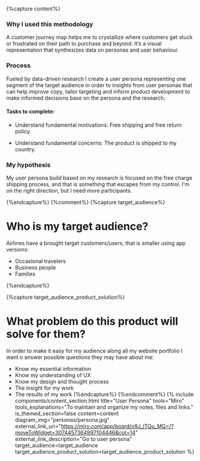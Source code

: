{%capture content%}
### Why I used this methodology
A customer journey map helps me to crystallize where customers get stuck or frustrated on their path to purchase and beyond. It’s a visual representation that synthesizes data on personas and user behaviour.

### Process
Fueled by data-driven research I create a user persona representing one segment of the target audience in order to insights from user personas that can help improve copy, tailor targeting and inform product development to make informed decisions base on the persona and the research.
#### Tasks to complete:
*  Understand fundamental motivations:
Free shipping and free return policy.

*  Understand fundamental concerns:
The product is shipped to my country.



### My hypothesis
My user persona build based on my research is focused on the free charge shipping process, and that is something that escapes from my control. I'm on the right direction, but I need more participants.

{%endcapture%}
{%comment%}
{%capture target_audience%}
# Who is my target audience?

Airlines have a brought target customers/users, that is smaller using app versions:

* Occasional travelers
* Business people
* Families

{%endcapture%}

{%capture target_audience_product_solution%}
# What problem do this product will solve for them?

In order to make it easy for my audience along all my website portfolio I want o answer possible questions they may have about me:

* Know my essential information 
* Know my understanding of UX 
* Know my design and thought process 
* The insight for my work
* The results of my work
{%endcapture%}
{%endcomment%}
{%
include components/content_section.html
title="User Persona"
tools="Miro"
tools_explanations="To maintain and organize my notes, files and links."
is_themed_section=false
content=content
diagram_img="personas/persona.jpg"
external_link_uri="https://miro.com/app/board/o9J_lTQu_MQ=/?moveToWidget=3074457364997104446&cot=14"
external_link_description="Go to user persona"
target_audience=target_audience
target_audience_product_solution=target_audience_product_solution
%}
